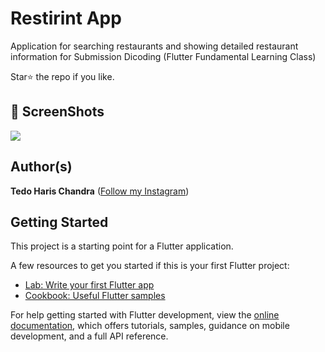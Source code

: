 # Restirint App

Application for searching restaurants and showing detailed restaurant information for Submission Dicoding (Flutter Fundamental Learning Class)

Star⭐ the repo if you like.

## 📸 ScreenShots

<img src="assets/1.png"/>

## Author(s)
**Tedo Haris Chandra** ([Follow my Instagram](https://instagram.com/dooooo.dev))

## Getting Started

This project is a starting point for a Flutter application.

A few resources to get you started if this is your first Flutter project:

- [Lab: Write your first Flutter app](https://docs.flutter.dev/get-started/codelab)
- [Cookbook: Useful Flutter samples](https://docs.flutter.dev/cookbook)

For help getting started with Flutter development, view the
[online documentation](https://docs.flutter.dev/), which offers tutorials,
samples, guidance on mobile development, and a full API reference.
